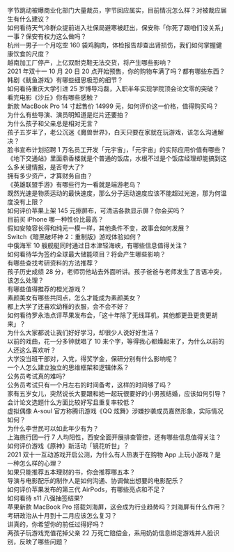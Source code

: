 字节跳动被曝商业化部门大量裁员，字节回应属实，目前情况怎么样？对被裁应届生有什么建议？  
如何看待天气冷群众提前进入社保局避寒被赶出，保安称「你死了跟咱们没关系」一事？保安有权力这么做吗？  
杭州一男子一个月吃空 160 袋鸡胸肉，体检报告却查出肾损伤，我们如何掌握健康饮食的尺度？  
越南加工厂停产，上亿双耐克鞋无法交货，将产生哪些影响？  
2021 年双十一 10 月 20 日 20 点开始预售，你的购物车满了吗？都有哪些东西？  
韩剧《鱿鱼游戏》有哪些细思极恐的细节？  
如何看待重庆大学引进 25 岁博导冯磊，入职半年实现学院顶会论文零的突破？  
看完电影《沙丘》你有哪些感触？  
新款 MacBook Pro 14 寸起售价 14999 元，如何评价这一价格，值得购买吗？  
为什么有些导演、演员明知道是烂片还要拍？  
为什么孩子和父亲总是相对无言？  
孩子五岁半了，老公沉迷《魔兽世界》，白天只要在家就在玩游戏，该怎么沟通解决？  
脸书宣布计划招聘 1 万名员工开发「元宇宙」，「元宇宙」的实际应用价值有哪些？  
《地下交通站》里面鼎香楼就是个普通的饭店，水根不过是个饭店经理却能搞到这么多关键情报，是否夸大了?  
拥有多少资产，才算财务自由？  
《英雄联盟手游》有哪些行为一看就是端游老鸟？  
既然光速是物质运动的最快速度，那么分子运动速度应该不能超过光速，那为何温度没有上限？  
如何评价苹果上架 145 元擦屏布，可清洁各款显示屏？你会买吗？  
目前买 iPhone 哪一种性价比最高？  
假如安陵容长得和纯元一模一样，其他条件不变，故事会如何发展？  
Switch《暗黑破坏神 2：重制版》游戏体验如何？  
中俄海军 10 艘舰艇同时通过日本津轻海峡，有哪些信息值得关注？  
如何看待华为签约全球最大储能项目？将会产生哪些影响？  
有哪些查找考研资料的方法推荐？  
孩子历史成绩 28 分，老师罚他站去外面听讲。孩子爸爸与老师发生了言语冲突，该怎么处理？  
有哪些值得推荐的橙光游戏？  
素颜美女有哪些共同点，怎么才能成为素颜美女？  
都上大学了还喜欢幼稚的衣服，会不会不好？  
如何看待罗永浩点评苹果发布会，「这十年除了无线耳机，其他都更丑更贵更胡来」？  
为什么大家都说让我们好好学习，却很少人说好好生活？  
以前的戏曲，花一分多钟就唱了 10 来个字，等得我心都燥起来了，为什么以前的人还这么喜欢听？  
大学没当班干部对，入党，得奖学金，保研分别有什么影响呢？  
一个人怎么建立独立的思维框架和逻辑体系？  
公务员考试真的难吗?  
公务员考试只有一个月左右的时间备考，这样的时间够了吗？  
家有五岁女儿，突然说长大要跟和她一起玩很要好的小男孩结婚，应该如何引导？  
会计论文选题什么方面比较好写且重复率较低？  
虚拟偶像 A-soul 官方称腾讯游戏《QQ 炫舞》涉嫌抄袭成员嘉然形象，实际情况如何？  
为什么李世民可以如此年少有为？  
上海旅行团一行 7 人均阳性，西安全面开展排查管控，还有哪些信息值得关注？  
如何评价游戏《原神》新活动「镜花听世」？  
2021 双十一互动游戏开启公测，为什么有人热衷于在购物 App 上玩小游戏？是一种怎么样的心理？  
如果只能推荐五本理财的书，你会推荐哪五本？  
导演与电影配乐的制作人是如何沟通、协调做出想要的电影配乐？  
如何评价苹果发布的第三代 AirPods，有哪些亮点和不足？  
如何看待 s11 八强抽签结果?  
苹果新款 MacBook Pro 搭载刘海屏，这会成为行业趋势吗？刘海屏有什么作用？  
考研政治从十月到十二月应该怎么复习？  
讲真的，你希望你的前任过得好吗？  
两孩子玩游戏充值花掉父亲 22 万死亡赔偿金，系用奶奶信息绑定游戏并人脸识别，反映了哪些问题？  
